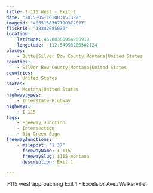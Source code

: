 ```yaml
---
title: I-115 West - Exit 1
date: "2015-05-10T08:15:39Z"
imageid: "4065158307190372877"
flickrid: "18342085036"
location:
    latitude: 46.00360954906919
    longitude: -112.54993200302124
places:
    - Butte|Silver Bow County|Montana|United States
counties:
    - Silver Bow County|Montana|United States
countries:
    - United States
states:
    - Montana|United States
highwaytypes:
    - Interstate Highway
highways:
    - I-115
tags:
    - Freeway Junction
    - Intersection
    - Big Green Sign
freewayJunctions:
    - milepost: "1.37"
      freewayName: I-115
      freewaySlug: i115-montana
      description: Exit 1

---
```

I-115 west approaching Exit 1 - Excelsior Ave./Walkerville.